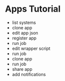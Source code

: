 # Apps Tutorial

* list systems
* clone app
* edit app json
* register app
* run job
* edit wrapper script
* run job
* clone app
* run job
* share app
* add notifications